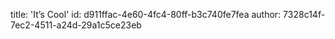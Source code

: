 title: 'It’s Cool'
id: d911ffac-4e60-4fc4-80ff-b3c740fe7fea
author: 7328c14f-7ec2-4511-a24d-29a1c5ce23eb
